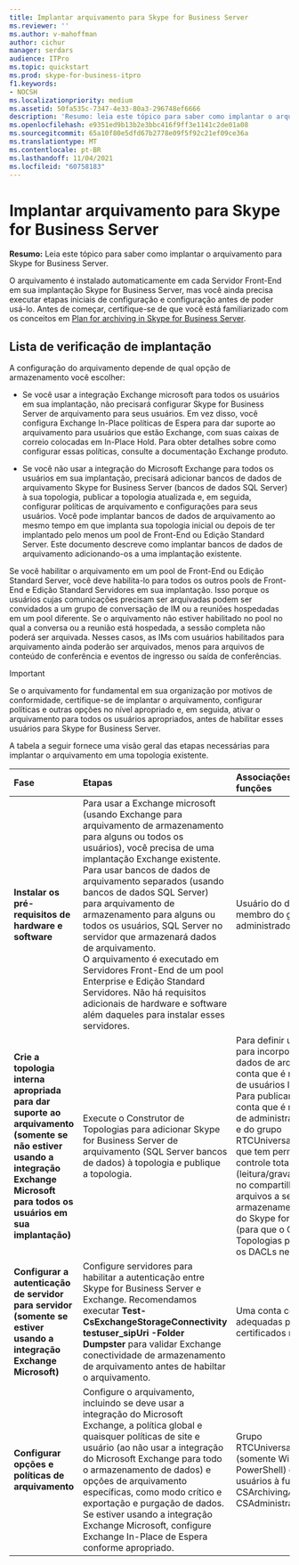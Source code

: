 ```yaml
---
title: Implantar arquivamento para Skype for Business Server
ms.reviewer: ''
ms.author: v-mahoffman
author: cichur
manager: serdars
audience: ITPro
ms.topic: quickstart
ms.prod: skype-for-business-itpro
f1.keywords:
- NOCSH
ms.localizationpriority: medium
ms.assetid: 50fa535c-7347-4e33-80a3-296748ef6666
description: 'Resumo: leia este tópico para saber como implantar o arquivamento para Skype for Business Server.'
ms.openlocfilehash: e9351ed9b13b2e3bbc416f9ff3e1141c2de01a08
ms.sourcegitcommit: 65a10f80e5dfd67b2778e09f5f92c21ef09ce36a
ms.translationtype: MT
ms.contentlocale: pt-BR
ms.lasthandoff: 11/04/2021
ms.locfileid: "60758183"
---
```

# <a name="deploy-archiving-for-skype-for-business-server"></a>Implantar arquivamento para Skype for Business Server
 
**Resumo:** Leia este tópico para saber como implantar o arquivamento para Skype for Business Server.
  
O arquivamento é instalado automaticamente em cada Servidor Front-End em sua implantação Skype for Business Server, mas você ainda precisa executar etapas iniciais de configuração e configuração antes de poder usá-lo. Antes de começar, certifique-se de que você está familiarizado com os conceitos em [Plan for archiving in Skype for Business Server](../../plan-your-deployment/archiving/archiving.md).
  
## <a name="deployment-checklist"></a>Lista de verificação de implantação

A configuração do arquivamento depende de qual opção de armazenamento você escolher: 
  
- Se você usar a integração Exchange microsoft para todos os usuários em sua implantação, não precisará configurar Skype for Business Server de arquivamento para seus usuários. Em vez disso, você configura Exchange In-Place políticas de Espera para dar suporte ao arquivamento para usuários que estão Exchange, com suas caixas de correio colocadas em In-Place Hold. Para obter detalhes sobre como configurar essas políticas, consulte a documentação Exchange produto.
    
- Se você não usar a integração do Microsoft Exchange para todos os usuários em sua implantação, precisará adicionar bancos de dados de arquivamento Skype for Business Server (bancos de dados SQL Server) à sua topologia, publicar a topologia atualizada e, em seguida, configurar políticas de arquivamento e configurações para seus usuários. Você pode implantar bancos de dados de arquivamento ao mesmo tempo em que implanta sua topologia inicial ou depois de ter implantado pelo menos um pool de Front-End ou Edição Standard Server. Este documento descreve como implantar bancos de dados de arquivamento adicionando-os a uma implantação existente.
    
Se você habilitar o arquivamento em um pool de Front-End ou Edição Standard Server, você deve habilita-lo para todos os outros pools de Front-End e Edição Standard Servidores em sua implantação. Isso porque os usuários cujas comunicações precisam ser arquivadas podem ser convidados a um grupo de conversação de IM ou a reuniões hospedadas em um pool diferente. Se o arquivamento não estiver habilitado no pool no qual a conversa ou a reunião está hospedada, a sessão completa não poderá ser arquivada. Nesses casos, as IMs com usuários habilitados para arquivamento ainda poderão ser arquivados, menos para arquivos de conteúdo de conferência e eventos de ingresso ou saída de conferências.
  
> [!IMPORTANT]
> Se o arquivamento for fundamental em sua organização por motivos de conformidade, certifique-se de implantar o arquivamento, configurar políticas e outras opções no nível apropriado e, em seguida, ativar o arquivamento para todos os usuários apropriados, antes de habilitar esses usuários para Skype for Business Server. 
  
A tabela a seguir fornece uma visão geral das etapas necessárias para implantar o arquivamento em uma topologia existente.
  
|**Fase**|**Etapas**|**Associações a grupos e funções**|**Documentação**|
|:-----|:-----|:-----|:-----|
|**Instalar os pré-requisitos de hardware e software** <br/> |Para usar a Exchange microsoft (usando Exchange para arquivamento de armazenamento para alguns ou todos os usuários), você precisa de uma implantação Exchange existente.  <br/> Para usar bancos de dados de arquivamento separados (usando bancos de dados SQL Server) para arquivamento de armazenamento para alguns ou todos os usuários, SQL Server no servidor que armazenará dados de arquivamento.  <br/> O arquivamento é executado em Servidores Front-End de um pool Enterprise e Edição Standard Servidores. Não há requisitos adicionais de hardware e software além daqueles para instalar esses servidores.  <br/> |Usuário do domínio que é membro do grupo local de administradores.  <br/> |[Requisitos de servidor para Skype for Business Server 2015](../../plan-your-deployment/requirements-for-your-environment/server-requirements.md) <br/> [Requisitos ambientais Skype for Business Server 2015](../../plan-your-deployment/requirements-for-your-environment/environmental-requirements.md) <br/>  [Plano para integrar o Skype for Business e o Exchange](../../plan-your-deployment/integrate-with-exchange/integrate-with-exchange.md) <br/>[Requisitos do sistema para Skype for Business Server 2019](../../../SfBServer2019/plan/system-requirements.md) |
|**Crie a topologia interna apropriada para dar suporte ao arquivamento (somente se não estiver usando a integração Exchange Microsoft para todos os usuários em sua implantação)** <br/> |Execute o Construtor de Topologias para adicionar Skype for Business Server de arquivamento (SQL Server bancos de dados) à topologia e publique a topologia.  <br/> |Para definir uma topologia para incorporar bancos de dados de arquivamento, uma conta que é membro do grupo de usuários locais.  <br/> Para publicar a topologia, uma conta que é membro do grupo de administradores de domínio e do grupo RTCUniversalServerAdmins e que tem permissões de controle total (leitura/gravação/modificação) no compartilhamento de arquivos a ser usado para o armazenamento de arquivos do Skype for Business Server (para que o Construtor de Topologias possa configurar os DACLs necessários).  <br/> |[Adicionar bancos de dados de arquivamento a uma implantação existente no Skype for Business Server](add-archiving-databases.md) <br/> |
|**Configurar a autenticação de servidor para servidor (somente se estiver usando a integração Exchange Microsoft)** <br/> |Configure servidores para habilitar a autenticação entre Skype for Business Server e Exchange. Recomendamos executar **Test-CsExchangeStorageConnectivity testuser_sipUri -Folder Dumpster** para validar Exchange conectividade de armazenamento de arquivamento antes de habiltar o arquivamento. <br/> |Uma conta com permissões adequadas para gerenciar certificados nos servidores.  <br/> |Gerenciar autenticação de servidor para servidor  <br/> |
|**Configurar opções e políticas de arquivamento** <br/> |Configure o arquivamento, incluindo se deve usar a integração do Microsoft Exchange, a política global e quaisquer políticas de site e usuário (ao não usar a integração do Microsoft Exchange para todo o armazenamento de dados) e opções de arquivamento específicas, como modo crítico e exportação e purgação de dados.  <br/> Se estiver usando a integração Exchange Microsoft, configure Exchange In-Place de Espera conforme apropriado.  <br/> |Grupo RTCUniversalServerAdmins (somente Windows PowerShell) ou atribua usuários à função CSArchivingAdministrator ou CSAdministrator.  <br/> |[Configurar opções de arquivamento para Skype for Business Server](configure-archiving-options.md) <br/> Exchange documentação do produto (se estiver usando a integração Exchange Microsoft).  <br/> |
   

